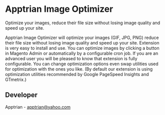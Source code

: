 # Apptrian Image Optimizer

Optimize your images, reduce their file size without losing image quality and speed up your site.

Apptrian Image Optimizer will optimize your images (GIF, JPG, PNG) reduce their file size without losing image quality and speed up your site. Extension is very easy to install and use. You can optimize images by clicking a button in Magento Admin or automatically by a configurable cron job. If you are an advanced user you will be pleased to know that extension is fully configurable. You can change optimization options even swap utilities used for optimization with the ones you like. (By default our extension is using optimization utilities recommended by Google PageSpeed Insights and GTmetrix.)

## Developer

Apptrian - apptrian@yahoo.com
